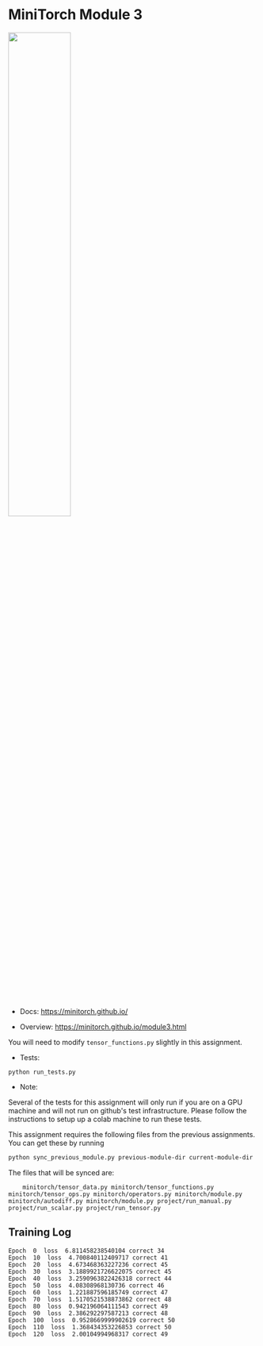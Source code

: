 # MiniTorch Module 3

<img src="https://minitorch.github.io/minitorch.svg" width="50%">

* Docs: https://minitorch.github.io/

* Overview: https://minitorch.github.io/module3.html


You will need to modify `tensor_functions.py` slightly in this assignment.

* Tests:

```
python run_tests.py
```

* Note:

Several of the tests for this assignment will only run if you are on a GPU machine and will not
run on github's test infrastructure. Please follow the instructions to setup up a colab machine
to run these tests.

This assignment requires the following files from the previous assignments. You can get these by running

```bash
python sync_previous_module.py previous-module-dir current-module-dir
```

The files that will be synced are:

        minitorch/tensor_data.py minitorch/tensor_functions.py minitorch/tensor_ops.py minitorch/operators.py minitorch/module.py minitorch/autodiff.py minitorch/module.py project/run_manual.py project/run_scalar.py project/run_tensor.py

## Training Log
```
Epoch  0  loss  6.811458238540104 correct 34
Epoch  10  loss  4.700840112409717 correct 41
Epoch  20  loss  4.673468363227236 correct 45
Epoch  30  loss  3.1889921726622075 correct 45
Epoch  40  loss  3.2590963822426318 correct 44
Epoch  50  loss  4.08308968130736 correct 46
Epoch  60  loss  1.221887596185749 correct 47
Epoch  70  loss  1.5170521538873862 correct 48
Epoch  80  loss  0.942196064111543 correct 49
Epoch  90  loss  2.386292297587213 correct 48
Epoch  100  loss  0.9528669999902619 correct 50
Epoch  110  loss  1.368434353226853 correct 50
Epoch  120  loss  2.00104994968317 correct 49
```